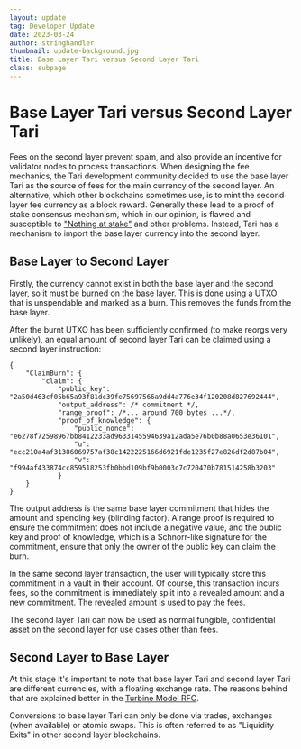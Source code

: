 ```yaml
---
layout: update
tag: Developer Update
date: 2023-03-24
author: stringhandler
thumbnail: update-background.jpg
title: Base Layer Tari versus Second Layer Tari 
class: subpage
---
```


# Base Layer Tari versus Second Layer Tari

Fees on the second layer prevent spam, and also provide an incentive for validator nodes to process transactions. When designing
the fee mechanics, the Tari development community decided to use the base layer Tari as the source of fees for the main currency
of the second layer. An alternative, which other blockchains sometimes use, is to mint the second layer fee currency as a block reward.
Generally these lead to a proof of stake consensus mechanism, which in our opinion, is flawed and susceptible to ["Nothing at stake"](https://medium.com/coinmonks/understanding-proof-of-stake-the-nothing-at-stake-theory-1f0d71bc027) and other problems.
Instead, Tari has a mechanism to import the base layer currency into the second layer. 

## Base Layer to Second Layer

Firstly, the currency cannot exist in both the base layer and the second layer, so it must be burned on the base layer. This is done 
using a UTXO that is unspendable and marked as a burn. This removes the funds from the base layer. 

After the burnt UTXO has been sufficiently confirmed (to make reorgs very unlikely), an equal amount of second layer Tari can be claimed using 
a second layer instruction:

```
{
	"ClaimBurn": {
		"claim": {
			"public_key": "2a50d463cf05b65a93f81dc39fe75697566a9dd4a776e34f120208d827692444",
			"output_address": /* commitment */,
			"range_proof": /*... around 700 bytes ...*/,
			"proof_of_knowledge": {
				"public_nonce": "e6278f72598967bb8412233ad9633145594639a12ada5e76b0b88a0653e36101",
				"u": "ecc210a4af31386069757af38c1422225166d6921fde1235f27e826df2d87b04",
				"v": "f994af433874cc859518253fb0bbd109bf9b0003c7c720470b781514258b3203"
			}
	}
}
```
The output address is the same base layer commitment that hides the amount and spending key (blinding factor). A range proof is required to ensure 
the commitment does not include a negative value, and the public key and proof of knowledge, which is a Schnorr-like signature for the commitment, ensure that
only the owner of the public key can claim the burn.

In the same second layer transaction, the user will typically store this commitment in a vault in their account. Of course, this transaction incurs fees, so the 
commitment is immediately split into a revealed amount and a new commitment. The revealed amount is used to pay the fees.

The second layer Tari can now be used as normal fungible, confidential asset on the second layer for use cases other than fees.

## Second Layer to Base Layer

At this stage it's important to note that base layer Tari and second layer Tari are different currencies, with a floating exchange rate. The reasons behind that are 
explained better in the [Turbine Model RFC](https://github.com/tari-project/rfcs/blob/main/src/RFC-0320_TurbineModel.md#an-aside---the-monetary-policy-trilemma). 

Conversions to base layer Tari can only be done via trades, exchanges (when available) or atomic swaps. This is often referred to as "Liquidity Exits" in other
second layer blockchains.
